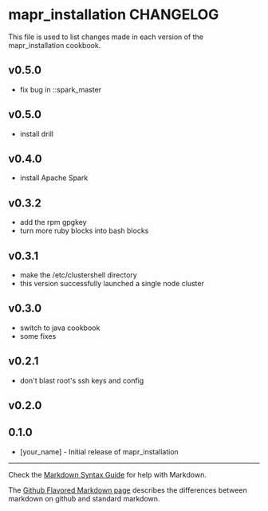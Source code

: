 mapr_installation CHANGELOG
===========================

This file is used to list changes made in each version of the mapr_installation cookbook.

## v0.5.0

* fix bug in ::spark_master
## v0.5.0

* install drill

## v0.4.0

* install Apache Spark

## v0.3.2

* add the rpm gpgkey
* turn more ruby blocks into bash blocks

## v0.3.1

* make the /etc/clustershell directory
* this version successfully launched a single node cluster

## v0.3.0

* switch to java cookbook
* some fixes

## v0.2.1

* don't blast root's ssh keys and config


## v0.2.0

0.1.0
-----
- [your_name] - Initial release of mapr_installation

- - -
Check the [Markdown Syntax Guide](http://daringfireball.net/projects/markdown/syntax) for help with Markdown.

The [Github Flavored Markdown page](http://github.github.com/github-flavored-markdown/) describes the differences between markdown on github and standard markdown.
